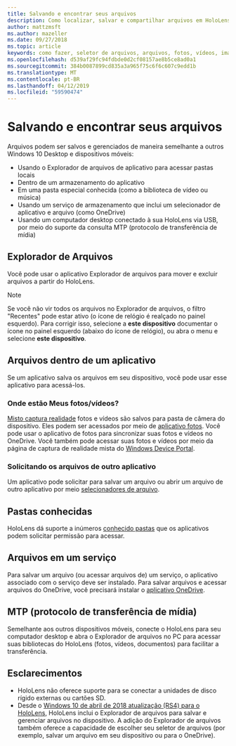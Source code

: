 ```yaml
---
title: Salvando e encontrar seus arquivos
description: Como localizar, salvar e compartilhar arquivos em HoloLens.
author: mattzmsft
ms.author: mazeller
ms.date: 09/27/2018
ms.topic: article
keywords: como fazer, seletor de arquivos, arquivos, fotos, vídeos, imagens, OneDrive, o armazenamento, o Explorador de arquivos
ms.openlocfilehash: d539af29fc94fdbde0d2cf08157ae8b5ce8ad0a1
ms.sourcegitcommit: 384b0087899cd835a3a965f75c6f6c607c9edd1b
ms.translationtype: MT
ms.contentlocale: pt-BR
ms.lasthandoff: 04/12/2019
ms.locfileid: "59590474"
---
```

# <a name="saving-and-finding-your-files"></a>Salvando e encontrar seus arquivos

Arquivos podem ser salvos e gerenciados de maneira semelhante a outros Windows 10 Desktop e dispositivos móveis:
* Usando o Explorador de arquivos de aplicativo para acessar pastas locais
* Dentro de um armazenamento do aplicativo
* Em uma pasta especial conhecida (como a biblioteca de vídeo ou música)
* Usando um serviço de armazenamento que inclui um selecionador de aplicativo e arquivo (como OneDrive)
* Usando um computador desktop conectado à sua HoloLens via USB, por meio do suporte da consulta MTP (protocolo de transferência de mídia)

## <a name="file-explorer"></a>Explorador de Arquivos

Você pode usar o aplicativo Explorador de arquivos para mover e excluir arquivos a partir do HoloLens.

>[!NOTE]
>Se você não vir todos os arquivos no Explorador de arquivos, o filtro "Recentes" pode estar ativo (o ícone de relógio é realçado no painel esquerdo). Para corrigir isso, selecione a **este dispositivo** documentar o ícone no painel esquerdo (abaixo do ícone de relógio), ou abra o menu e selecione **este dispositivo**.

## <a name="files-within-an-app"></a>Arquivos dentro de um aplicativo

Se um aplicativo salva os arquivos em seu dispositivo, você pode usar esse aplicativo para acessá-los.

### <a name="where-are-my-photosvideos"></a>Onde estão Meus fotos/vídeos?

[Misto captura realidade](mixed-reality-capture.md) fotos e vídeos são salvos para pasta de câmera do dispositivo. Eles podem ser acessados por meio de [aplicativo fotos](see-your-photos.md#photos-app). Você pode usar o aplicativo de fotos para sincronizar suas fotos e vídeos no OneDrive. Você também pode acessar suas fotos e vídeos por meio da página de captura de realidade mista do [Windows Device Portal](using-the-windows-device-portal.md#mixed-reality-capture).

### <a name="requesting-files-from-another-app"></a>Solicitando os arquivos de outro aplicativo

Um aplicativo pode solicitar para salvar um arquivo ou abrir um arquivo de outro aplicativo por meio [selecionadores de arquivo](app-model.md#file-pickers).

## <a name="known-folders"></a>Pastas conhecidas

HoloLens dá suporte a inúmeros [conhecido pastas](app-model.md#known-folders) que os aplicativos podem solicitar permissão para acessar.

## <a name="files-in-a-service"></a>Arquivos em um serviço

Para salvar um arquivo (ou acessar arquivos de) um serviço, o aplicativo associado com o serviço deve ser instalado. Para salvar arquivos e acessar arquivos do OneDrive, você precisará instalar o [aplicativo OneDrive](https://www.microsoft.com/store/apps/onedrive/9wzdncrfj1p3).

## <a name="mtp-media-transfer-protocol"></a>MTP (protocolo de transferência de mídia)

Semelhante aos outros dispositivos móveis, conecte o HoloLens para seu computador desktop e abra o Explorador de arquivos no PC para acessar suas bibliotecas do HoloLens (fotos, vídeos, documentos) para facilitar a transferência.

## <a name="clarifications"></a>Esclarecimentos

* HoloLens não oferece suporte para se conectar a unidades de disco rígido externas ou cartões SD.
* Desde o [Windows 10 de abril de 2018 atualização (RS4) para o HoloLens](release-notes-april-2018.md), HoloLens inclui o Explorador de arquivos para salvar e gerenciar arquivos no dispositivo. A adição do Explorador de arquivos também oferece a capacidade de escolher seu seletor de arquivos (por exemplo, salvar um arquivo em seu dispositivo ou para o OneDrive).
